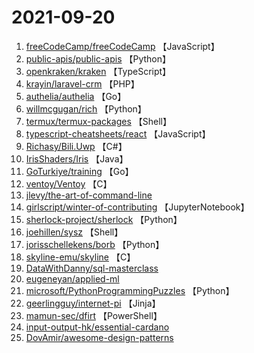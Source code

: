 # 2021-09-20

1. [freeCodeCamp/freeCodeCamp](https://github.com/freeCodeCamp/freeCodeCamp) 【JavaScript】
2. [public-apis/public-apis](https://github.com/public-apis/public-apis) 【Python】
3. [openkraken/kraken](https://github.com/openkraken/kraken) 【TypeScript】
4. [krayin/laravel-crm](https://github.com/krayin/laravel-crm) 【PHP】
5. [authelia/authelia](https://github.com/authelia/authelia) 【Go】
6. [willmcgugan/rich](https://github.com/willmcgugan/rich) 【Python】
7. [termux/termux-packages](https://github.com/termux/termux-packages) 【Shell】
8. [typescript-cheatsheets/react](https://github.com/typescript-cheatsheets/react) 【JavaScript】
9. [Richasy/Bili.Uwp](https://github.com/Richasy/Bili.Uwp) 【C#】
10. [IrisShaders/Iris](https://github.com/IrisShaders/Iris) 【Java】
11. [GoTurkiye/training](https://github.com/GoTurkiye/training) 【Go】
12. [ventoy/Ventoy](https://github.com/ventoy/Ventoy) 【C】
13. [jlevy/the-art-of-command-line](https://github.com/jlevy/the-art-of-command-line) 
14. [girlscript/winter-of-contributing](https://github.com/girlscript/winter-of-contributing) 【JupyterNotebook】
15. [sherlock-project/sherlock](https://github.com/sherlock-project/sherlock) 【Python】
16. [joehillen/sysz](https://github.com/joehillen/sysz) 【Shell】
17. [jorisschellekens/borb](https://github.com/jorisschellekens/borb) 【Python】
18. [skyline-emu/skyline](https://github.com/skyline-emu/skyline) 【C】
19. [DataWithDanny/sql-masterclass](https://github.com/DataWithDanny/sql-masterclass) 
20. [eugeneyan/applied-ml](https://github.com/eugeneyan/applied-ml) 
21. [microsoft/PythonProgrammingPuzzles](https://github.com/microsoft/PythonProgrammingPuzzles) 【Python】
22. [geerlingguy/internet-pi](https://github.com/geerlingguy/internet-pi) 【Jinja】
23. [mamun-sec/dfirt](https://github.com/mamun-sec/dfirt) 【PowerShell】
24. [input-output-hk/essential-cardano](https://github.com/input-output-hk/essential-cardano) 
25. [DovAmir/awesome-design-patterns](https://github.com/DovAmir/awesome-design-patterns) 
